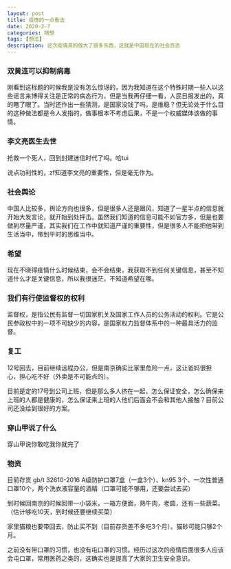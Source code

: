 ```yaml
---
layout: post
title: 疫情的一点看法
date: 2020-2-7
categories: 随想
tags: [想法]
description: 这次疫情真的放大了很多东西，这就是中国现在的社会百态
---
```


### 双黄连可以抑制病毒

刚看到这标题的时候我是没有怎么惊讶的，因为我知道在这个特殊时期一些人以这些谣言来博得关注是正常的病态行为，但是当我再仔细一看，人民日报发出的，真的瞎了眼了。当时还作出一些猜测，是国家没钱了吗，是维稳？但无论处于什么目的这种做法都是令人发指的，做事根本不考虑后果，不是一个权威媒体该做的事情。


### 李文亮医生去世

抢救一个死人，回到封建迷信时代了吗。哈tui

说点功利性的，zf知道李文亮的重要性，但是毫无作为。

### 社会舆论

中国人比较多，舆论方向也很多，但是很多人还是跟风，知道了一星半点的信息就开始大发言论，就开始到处抨击。虽然我们知道的信息可能不如官方多，但是也要做到尽量严谨，其实我们在工作中就知道严谨的重要性，但是很多人不能把他带到生活当中，带到平时的思维当中。

### 希望

现在不晓得疫情什么时候结束，会不会结束，我获取不到任何关键信息，甚至不知道什么才是关键信息，所以我很迷茫，不知道希望在哪。

### 我们有行使监督权的权利

监督权，是指公民有监督一切国家机关及国家工作人员的公务活动的权利。它是公民参政权中的一项不可缺少的内容，是国家权力监督体系中的一种最具活力的监督。

### 复工

12号回去，目前继续远程办公，但是南京确实比家里危险一点，这让爸妈很担心，担心吃不好（外卖是不可能点的）。

目前是定的17号到公司上班，但是那么多人挤在一起，怎么保证安全，怎么确保来上班的人都是健康的，怎么保证来上班的人他们后面会不会和其他人接触？目前公司还没给到很好的方案。

### 穿山甲说了什么

穿山甲说你敢吃我你就完了

### 物资

目前存货 gb/t 32610-2016 A级防护口罩7盒（一盒3个）、kn95 3个、一次性普通口罩10个，两个洗衣液容量的酒精（口罩可能不够用，还要尝试去买）

到时候回南京的时候回带一小袋米，一箱方便面，熟牛肉，老圆，还有一些蔬菜。（估计够吃10天，到时候还要继续买菜）

家里猫粮也要带回去，防止买不到（目前存货差不多吃3个月）。猫砂可能只够2个月。

之前没有带口罩的习惯，也没有屯口罩的习惯。经历过这次的疫情后面很多人应该会屯口罩，常用医药之类的，这确实也是提高了大家的卫生安全意识。


